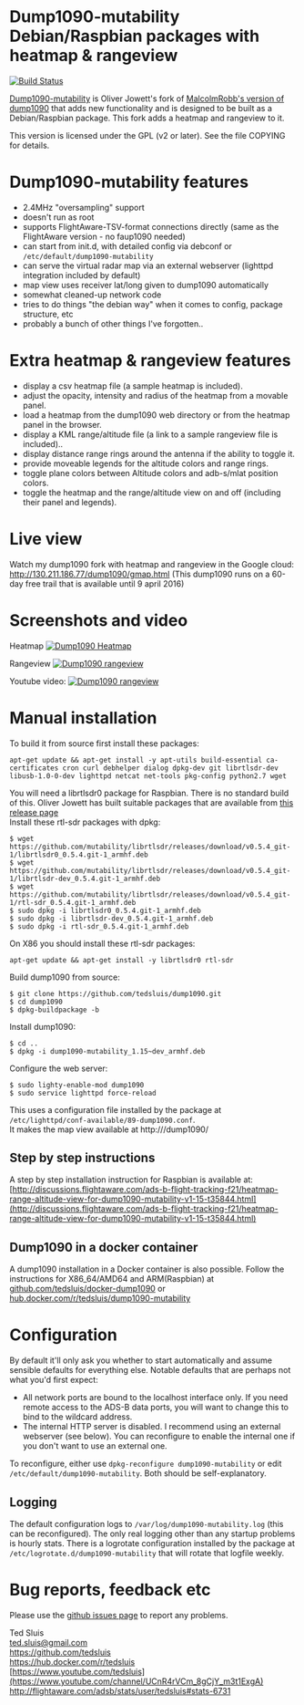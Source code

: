 # Dump1090-mutability Debian/Raspbian packages with heatmap & rangeview
[![Build Status](https://travis-ci.org/mutability/dump1090.svg?branch=master)](https://travis-ci.org/mutability/dump1090)

[Dump1090-mutability](https://github.com/mutability/dump1090) is Oliver Jowett's fork of [MalcolmRobb's version of dump1090](https://github.com/MalcolmRobb/dump1090)
that adds new functionality and is designed to be built as
a Debian/Raspbian package.
This fork adds a heatmap and rangeview to it.

This version is licensed under the GPL (v2 or later).
See the file COPYING for details.

# Dump1090-mutability features

* 2.4MHz "oversampling" support
* doesn't run as root
* supports FlightAware-TSV-format connections directly (same as the FlightAware version - no faup1090 needed)
* can start from init.d, with detailed config via debconf or `/etc/default/dump1090-mutability`
* can serve the virtual radar map via an external webserver (lighttpd integration included by default)
* map view uses receiver lat/long given to dump1090 automatically
* somewhat cleaned-up network code
* tries to do things "the debian way" when it comes to config, package structure, etc
* probably a bunch of other things I've forgotten..

# Extra heatmap & rangeview features

* display a csv heatmap file (a sample heatmap is included).
* adjust the opacity, intensity and radius of the heatmap from a movable panel.
* load a heatmap from the dump1090 web directory or from the heatmap panel in the browser.
* display a KML range/altitude file (a link to a sample rangeview file is included)..
* display distance range rings around the antenna if the ability to toggle it.
* provide moveable legends for the altitude colors and range rings.
* toggle plane colors between Altitude colors and adb-s/mlat position colors.
* toggle the heatmap and the range/altitude view on and off (including their panel and legends).

# Live view

Watch my dump1090 fork with heatmap and rangeview in the Google cloud: http://130.211.186.77/dump1090/gmap.html
(This dump1090 runs on a 60-day free trail that is available until 9 april 2016)

# Screenshots and video

Heatmap
[![Dump1090 Heatmap](https://dl.dropboxusercontent.com/u/17865731/dump1090-20150916/heatmapexample16.png)](https://dl.dropboxusercontent.com/u/17865731/dump1090-20150916/heatmapexample16.png)

Rangeview
[![Dump1090 rangeview](https://dl.dropboxusercontent.com/u/17865731/dump1090-20150916/rangeviewexample16.png)](https://dl.dropboxusercontent.com/u/17865731/dump1090-20150916/rangeviewexample16.png)

Youtube video:
[![Dump1090 rangeview](https://dl.dropboxusercontent.com/u/17865731/dump1090-20150916/youtube16.png)](https://www.youtube.com/watch?v=Qz4XSFRjLTI)

# Manual installation

To build it from source first install these packages:
````
apt-get update && apt-get install -y apt-utils build-essential ca-certificates cron curl debhelper dialog dpkg-dev git librtlsdr-dev libusb-1.0-0-dev lighttpd netcat net-tools pkg-config python2.7 wget 
````

You will need a librtlsdr0 package for Raspbian.
There is no standard build of this.
Oliver Jowett has built suitable packages that are available from 
[this release page](https://github.com/mutability/librtlsdr/releases)  
Install these rtl-sdr  packages with dpkg:   
````
$ wget https://github.com/mutability/librtlsdr/releases/download/v0.5.4_git-1/librtlsdr0_0.5.4.git-1_armhf.deb
$ wget https://github.com/mutability/librtlsdr/releases/download/v0.5.4_git-1/librtlsdr-dev_0.5.4.git-1_armhf.deb
$ wget https://github.com/mutability/librtlsdr/releases/download/v0.5.4_git-1/rtl-sdr_0.5.4.git-1_armhf.deb
$ sudo dpkg -i librtlsdr0_0.5.4.git-1_armhf.deb
$ sudo dpkg -i librtlsdr-dev_0.5.4.git-1_armhf.deb
$ sudo dpkg -i rtl-sdr_0.5.4.git-1_armhf.deb
````

On X86 you should install these rtl-sdr packages:   
````
apt-get update && apt-get install -y librtlsdr0 rtl-sdr 
````

Build dump1090 from source:
````
$ git clone https://github.com/tedsluis/dump1090.git
$ cd dump1090
$ dpkg-buildpackage -b
````

Install dump1090:
````
$ cd ..
$ dpkg -i dump1090-mutability_1.15~dev_armhf.deb
````

Configure the web server:
````
$ sudo lighty-enable-mod dump1090
$ sudo service lighttpd force-reload
````
This uses a configuration file installed by the package at `/etc/lighttpd/conf-available/89-dump1090.conf`.   
It makes the map view available at http://<pi address>/dump1090/   

## Step by step instructions

A step by step installation instruction for Raspbian is available at: 
[http://discussions.flightaware.com/ads-b-flight-tracking-f21/heatmap-range-altitude-view-for-dump1090-mutability-v1-15-t35844.html](http://discussions.flightaware.com/ads-b-flight-tracking-f21/heatmap-range-altitude-view-for-dump1090-mutability-v1-15-t35844.html)   

## Dump1090 in a docker container
  
A dump1090 installation in a Docker container is also possible. Follow the instructions for X86_64/AMD64 and ARM(Raspbian) at [github.com/tedsluis/docker-dump1090](https://github.com/tedsluis/docker-dump1090) or [hub.docker.com/r/tedsluis/dump1090-mutability](https://hub.docker.com/r/tedsluis/dump1090-mutability)   

# Configuration

By default it'll only ask you whether to start automatically and assume sensible defaults for everything else.
Notable defaults that are perhaps not what you'd first expect:

* All network ports are bound to the localhost interface only.
  If you need remote access to the ADS-B data ports, you will want to change this to bind to the wildcard address.
* The internal HTTP server is disabled. I recommend using an external webserver (see below).
  You can reconfigure to enable the internal one if you don't want to use an external one.

To reconfigure, either use `dpkg-reconfigure dump1090-mutability` or edit `/etc/default/dump1090-mutability`. Both should be self-explanatory.

## Logging

The default configuration logs to `/var/log/dump1090-mutability.log` (this can be reconfigured).
The only real logging other than any startup problems is hourly stats.
There is a logrotate configuration installed by the package at `/etc/logrotate.d/dump1090-mutability` that will rotate that logfile weekly.

# Bug reports, feedback etc

Please use the [github issues page](https://github.com/tedsluis/dump1090/issues) to report any problems.

Ted Sluis  
ted.sluis@gmail.com  
https://github.com/tedsluis  
https://hub.docker.com/r/tedsluis  
[https://www.youtube.com/tedsluis](https://www.youtube.com/channel/UCnR4rVCm_8gCjY_m3t1ExgA)   
http://flightaware.com/adsb/stats/user/tedsluis#stats-6731  
